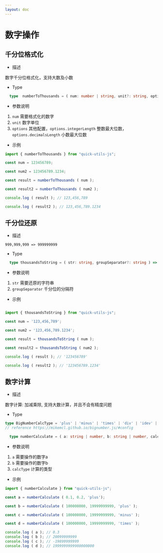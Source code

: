 ```yaml
---
layout: doc
---
```

# 数字操作

## 千分位格式化

- 描述

数字千分位格式化，支持大数及小数

- Type

```ts
  type  numberToThousands = ( num: number | string, unit?: string, options?: { integerLength: number, decimalsLength: number } ) => string | null
```

- 参数说明

1. `num` 需要格式化的数字
2. `unit` 数字单位
3. `options` 其他配置，`options.integerLength` 整数最大位数，`options.decimalsLength` 小数最大位数

- 示例

```js
import { numberToThousands } from "quick-utils-js";

const num = 123456789;

const num2 = 123456789.1234;

const result = numberToThousands ( num );

const result2 = numberToThousands ( num2 );

console.log ( result ); // 123,456,789

console.log ( result2 ); // 123,456,789.1234
```

## 千分位还原

- 描述

``999,999,999 => 999999999``

- Type

```ts
  type thousandsToString = ( str: string, groupSeparator?: string ) => string
```

- 参数说明

1. `str` 需要还原的字符串
2. `groupSeparator` 千分位的分隔符

- 示例

```ts

import { thousandsToString } from "quick-utils-js";

const num = '123,456,789';

const num2 = '123,456,789.1234';

const result = thousandsToString ( num );

const result2 = thousandsToString ( num2 );

console.log ( result ); // '123456789'

console.log ( result2 ); // '123456789.1234'

```

## 数字计算

- 描述

数字计算: 加减乘除, 支持大数计算，并且不会有精度问题

- Type

```ts
type BigNumberCalcType = 'plus' | 'minus' | 'times' | 'div' | 'idev' | 'mod' | 'pow';
// reference https://mikemcl.github.io/bignumber.js/#config

  type numberCalculate = ( a: string | number, b: string | number, calcType: BigNumberCalcType ) => string
```

- 参数说明

1. `a` 需要操作的数字a
2. `b` 需要操作的数字b
3. `calcType`  计算的类型

- 示例

```ts
import { numberCalculate } from "quick-utils-js";

const a = numberCalculate ( 0.1, 0.2, 'plus');

const b = numberCalculate ( 100000000, 19999999999, 'plus' );

const c = numberCalculate ( 100000000, 19999999999, 'minus' );

const d = numberCalculate ( 100000000, 19999999999, 'times' );

console.log ( a ); // 0.3
console.log ( b ); // 20099999999
console.log ( c ); // -19899999999
console.log ( d ); // 1999999999900000000

```